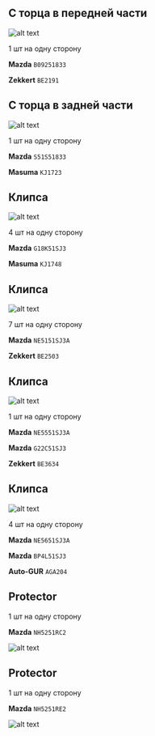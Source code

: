 ## С торца в передней части

![alt text](img/B09251833.png)

1 шт на одну сторону

__Mazda__ `B09251833`

__Zekkert__ `BE2191`

## С торца в задней части

![alt text](img/S51S51833.png)

1 шт на одну сторону

__Mazda__ `S51S51833`

__Masuma__ `KJ1723`

## Клипса

![alt text](img/G18K51SJ3.png)

4 шт на одну сторону

__Mazda__ `G18K51SJ3`

__Masuma__ `KJ1748`

## Клипса

![alt text](img/NE5151SJ3A.png)

7 шт на одну сторону

__Mazda__ `NE5151SJ3A`

__Zekkert__ `BE2503`

## Клипса

![alt text](img/NE5551SJ3A.png)

1 шт на одну сторону

__Mazda__ `NE5551SJ3A`

__Mazda__ `G22C51SJ3`

__Zekkert__ `BE3634`

## Клипса

![alt text](NE5651SJ3A.png)

4 шт на одну сторону

__Mazda__ `NE5651SJ3A`

__Mazda__ `BP4L51SJ3`

__Auto-GUR__ `AGA204`

## Protector

1 шт на одну сторону

__Mazda__ `NH5251RC2`

![alt text](img/NH5251RC2.png)

## Protector

1 шт на одну сторону

__Mazda__ `NH5251RE2`

![alt text](img/NH5251RE2.png)